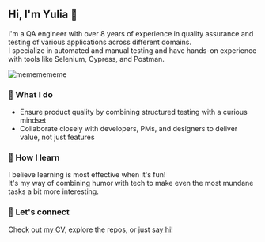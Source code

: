 ## Hi, I'm Yulia 👋

I'm a QA engineer with over 8 years of experience in quality assurance and testing of various applications across different domains.  
I specialize in automated and manual testing and have hands-on experience with tools like Selenium, Cypress, and Postman.

![mememememe](https://github.com/novikova-y/novikova-y/assets/13204038/db196163-f7c3-48a0-a70f-5a6c5bd5f9bf)

### 🧪 What I do
- Ensure product quality by combining structured testing with a curious mindset
- Collaborate closely with developers, PMs, and designers to deliver value, not just features

### 🧠 How I learn
I believe learning is most effective when it's fun!  
It's my way of combining humor with tech to make even the most mundane tasks a bit more interesting.

### 🤝 Let's connect
Check out [my CV](https://github.com/user-attachments/files/19638967/Yulia.Novikova.CV.pdf), explore the repos, or just [say hi](https://www.linkedin.com/in/yulia-s-novikova/)!
